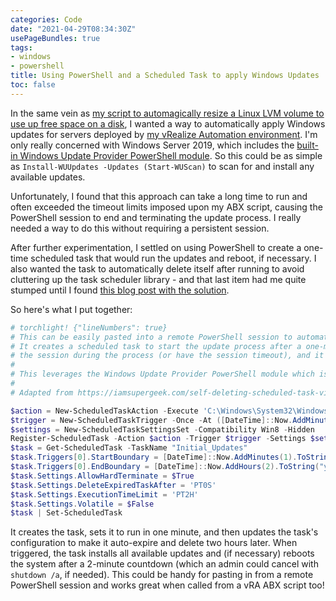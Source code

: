 ```yaml
---
categories: Code
date: "2021-04-29T08:34:30Z"
usePageBundles: true
tags:
- windows
- powershell
title: Using PowerShell and a Scheduled Task to apply Windows Updates
toc: false
---
```


In the same vein as [my script to automagically resize a Linux LVM volume to use up free space on a disk](/automatic-unattended-expansion-of-linux-root-lvm-volume-to-fill-disk), I wanted a way to automatically apply Windows updates for servers deployed by [my vRealize Automation environment](/categories/vmware). I'm only really concerned with Windows Server 2019, which includes the [built-in Windows Update Provider PowerShell module](https://4sysops.com/archives/scan-download-and-install-windows-updates-with-powershell/). So this could be as simple as `Install-WUUpdates -Updates (Start-WUScan)` to scan for and install any available updates.

Unfortunately, I found that this approach can take a long time to run and often exceeded the timeout limits imposed upon my ABX script, causing the PowerShell session to end and terminating the update process. I really needed a way to do this without requiring a persistent session.

After further experimentation, I settled on using PowerShell to create a one-time scheduled task that would run the updates and reboot, if necessary. I also wanted the task to automatically delete itself after running to avoid cluttering up the task scheduler library - and that last item had me quite stumped until I found [this blog post with the solution](https://iamsupergeek.com/self-deleting-scheduled-task-via-powershell/).

So here's what I put together:
```powershell
# torchlight! {"lineNumbers": true}
# This can be easily pasted into a remote PowerShell session to automatically install any available updates and reboot.
# It creates a scheduled task to start the update process after a one-minute delay so that you don't have to maintain
# the session during the process (or have the session timeout), and it also sets the task to automatically delete itself 2 hours later.
#
# This leverages the Windows Update Provider PowerShell module which is included in Windows 10 1709+ and Windows Server 2019.
#
# Adapted from https://iamsupergeek.com/self-deleting-scheduled-task-via-powershell/

$action = New-ScheduledTaskAction -Execute 'C:\Windows\System32\WindowsPowerShell\v1.0\powershell.exe' -Argument '-NoProfile -WindowStyle Hidden -Command "& {Install-WUUpdates -Updates (Start-WUScan); if (Get-WUIsPendingReboot) {shutdown.exe /f /r /d p:2:4 /t 120 /c `"Rebooting to apply updates`"}}"'
$trigger = New-ScheduledTaskTrigger -Once -At ([DateTime]::Now.AddMinutes(1))
$settings = New-ScheduledTaskSettingsSet -Compatibility Win8 -Hidden
Register-ScheduledTask -Action $action -Trigger $trigger -Settings $settings -TaskName "Initial_Updates" -User "NT AUTHORITY\SYSTEM" -RunLevel Highest
$task = Get-ScheduledTask -TaskName "Initial_Updates"
$task.Triggers[0].StartBoundary = [DateTime]::Now.AddMinutes(1).ToString("yyyy-MM-dd'T'HH:mm:ss")
$task.Triggers[0].EndBoundary = [DateTime]::Now.AddHours(2).ToString("yyyy-MM-dd'T'HH:mm:ss")
$task.Settings.AllowHardTerminate = $True
$task.Settings.DeleteExpiredTaskAfter = 'PT0S'
$task.Settings.ExecutionTimeLimit = 'PT2H'
$task.Settings.Volatile = $False
$task | Set-ScheduledTask
```

It creates the task, sets it to run in one minute, and then updates the task's configuration to make it auto-expire and delete two hours later. When triggered, the task installs all available updates and (if necessary) reboots the system after a 2-minute countdown (which an admin could cancel with `shutdown /a`, if needed). This could be handy for pasting in from a remote PowerShell session and works great when called from a vRA ABX script too!